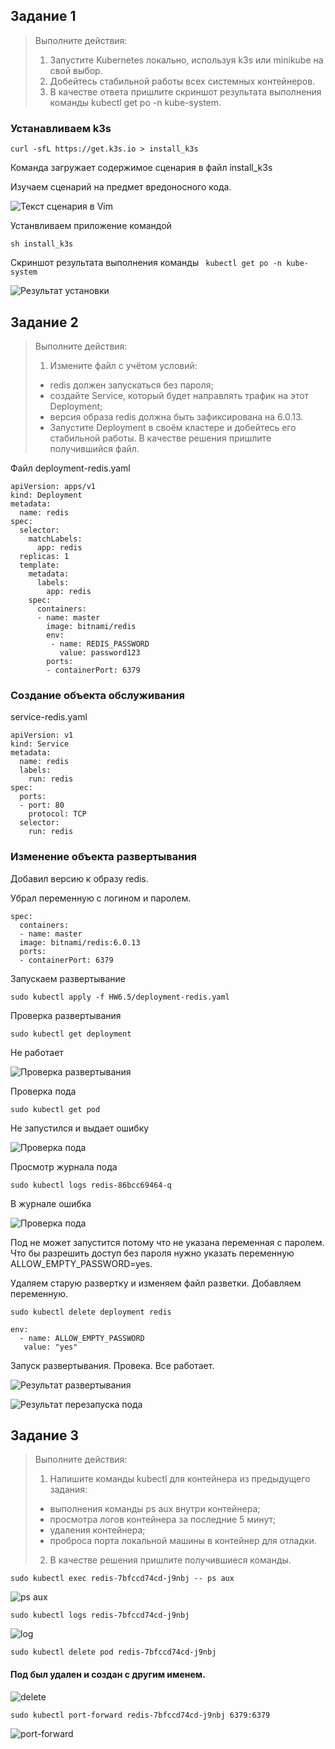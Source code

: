 ## Задание 1

> Выполните действия:
>
> 1. Запустите Kubernetes локально, используя k3s или minikube на свой выбор.
> 2. Добейтесь стабильной работы всех системных контейнеров.
> 3. В качестве ответа пришлите скриншот результата выполнения команды kubectl get po -n kube-system.


### Устанавливаем k3s 

```
curl -sfL https://get.k3s.io > install_k3s
```

Команда загружает содержимое сценария в файл install_k3s

Изучаем сценарий на предмет вредоносного кода.

![Текст сценария в Vim](https://github.com/artemtsybakov/netologyedu/blob/d7d6adc3ca613d5924613ba8131f66e3ab91d551/HW6.5/images/6-5-1-1.png)

Устанвливаем приложение командой

```
sh install_k3s
```

Скриншот результата выполнения команды ``` kubectl get po -n kube-system```

![Результат установки](https://github.com/artemtsybakov/netologyedu/blob/d7d6adc3ca613d5924613ba8131f66e3ab91d551/HW6.5/images/6-5-1.png)

## Задание 2

> Выполните действия:
>
>1. Измените файл с учётом условий:
>- redis должен запускаться без пароля;
>- создайте Service, который будет направлять трафик на этот Deployment;
>- версия образа redis должна быть зафиксирована на 6.0.13.
>- Запустите Deployment в своём кластере и добейтесь его стабильной работы.
>В качестве решения пришлите получившийся файл.

Файл deployment-redis.yaml

```---
apiVersion: apps/v1
kind: Deployment
metadata:
  name: redis
spec:
  selector:
    matchLabels:
      app: redis
  replicas: 1
  template:
    metadata:
      labels:
        app: redis
    spec:
      containers:
      - name: master
        image: bitnami/redis
        env:
         - name: REDIS_PASSWORD
           value: password123
        ports:
        - containerPort: 6379
```
### Создание объекта обслуживания 

service-redis.yaml

```
apiVersion: v1
kind: Service
metadata:
  name: redis
  labels:
    run: redis
spec:
  ports:
  - port: 80
    protocol: TCP
  selector:
    run: redis
```

### Изменение объекта развертывания

Добавил версию к образу redis.

Убрал переменную с логином и паролем.

```
spec:
  containers:
  - name: master
  image: bitnami/redis:6.0.13
  ports:
  - containerPort: 6379
```
Запускаем развертывание

```
sudo kubectl apply -f HW6.5/deployment-redis.yaml
```

Проверка развертывания 

```
sudo kubectl get deployment
```

Не работает

![Проверка развертывания](https://github.com/artemtsybakov/netologyedu/blob/d7d6adc3ca613d5924613ba8131f66e3ab91d551/HW6.5/images/6-5-1-2.png)

Проверка пода

```
sudo kubectl get pod
```

Не запустился и выдает ошибку

![Проверка пода](https://github.com/artemtsybakov/netologyedu/blob/d7d6adc3ca613d5924613ba8131f66e3ab91d551/HW6.5/images/6-5-1-3.png)

Просмотр журнала пода 

```
sudo kubectl logs redis-86bcc69464-q
```

В журнале ошибка

![Проверка пода](https://github.com/artemtsybakov/netologyedu/blob/d7d6adc3ca613d5924613ba8131f66e3ab91d551/HW6.5/images/6-5-1-4.png)

Под не может запустится потому что не указана переменная с паролем. Что бы разрешить доступ без пароля нужно указать переменную ALLOW_EMPTY_PASSWORD=yes.

Удаляем старую развертку и изменяем файл разветки. Добавляем переменную.

```
sudo kubectl delete deployment redis
```


```
env:
  - name: ALLOW_EMPTY_PASSWORD
   value: "yes"
```		   

Запуск развертывания. Провека. Все работает.

![Результат развертывания](https://github.com/artemtsybakov/netologyedu/blob/d7d6adc3ca613d5924613ba8131f66e3ab91d551/HW6.5/images/6-5-1-5.png)

![Результат перезапуска пода](https://github.com/artemtsybakov/netologyedu/blob/d7d6adc3ca613d5924613ba8131f66e3ab91d551/HW6.5/images/6-5-1-6.png)


## Задание 3

>Выполните действия:
>
>1. Напишите команды kubectl для контейнера из предыдущего задания:
> - выполнения команды ps aux внутри контейнера;
> - просмотра логов контейнера за последние 5 минут;
> - удаления контейнера;
> - проброса порта локальной машины в контейнер для отладки.
>2. В качестве решения пришлите получившиеся команды.

```
sudo kubectl exec redis-7bfccd74cd-j9nbj -- ps aux
```

![ps aux](https://github.com/artemtsybakov/netologyedu/blob/d7d6adc3ca613d5924613ba8131f66e3ab91d551/HW6.5/images/6-5-1-8.png)

```
sudo kubectl logs redis-7bfccd74cd-j9nbj
```

![log](https://github.com/artemtsybakov/netologyedu/blob/d7d6adc3ca613d5924613ba8131f66e3ab91d551/HW6.5/images/6-5-1-7.png)

```
sudo kubectl delete pod redis-7bfccd74cd-j9nbj
```

#### Под был удален и создан с другим именем.

![delete](https://github.com/artemtsybakov/netologyedu/blob/d7d6adc3ca613d5924613ba8131f66e3ab91d551/HW6.5/images/6-5-1-10.png)

```
sudo kubectl port-forward redis-7bfccd74cd-j9nbj 6379:6379
```

![port-forward](https://github.com/artemtsybakov/netologyedu/blob/d7d6adc3ca613d5924613ba8131f66e3ab91d551/HW6.5/images/6-5-1-9.png)


